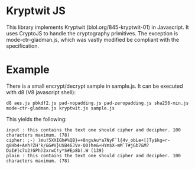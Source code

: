 # Kryptwit JS

This library implements Kryptwit (blol.org/845-kryptwit-01) in Javascript.
It uses CryptoJS to handle the cryptography primitives. The exception is mode-ctr-gladman.js, which was vastly modified be compliant with the specification.

# Example

There is a small encrypt/decrypt sample in sample.js. It can be executed with d8 (V8 javascript shell):

    d8 aes.js pbkdf2.js pad-nopadding.js pad-zeropadding.js sha256-min.js mode-ctr-gladman.js kryptwit.js sample.js

This yields the following:

    input : this contains the text one should cipher and decipher. 100 characters maximum. (78)
    cipher: ;-) )mu!5XXIGh#%QB}=+8ngvAu*a7NyF`l{4v_obLe+[]Ty$kg=r-q8Hb4+Aeh?ZH'k/&G#V}U$B46JVv-Q0)he&+HYm$X~mM`T#jGb7&M?DaI#]c7o2)GPh)2xrwC!y*S#Ep8b).W (139)
    plain : this contains the text one should cipher and decipher. 100 characters maximum. (78)

